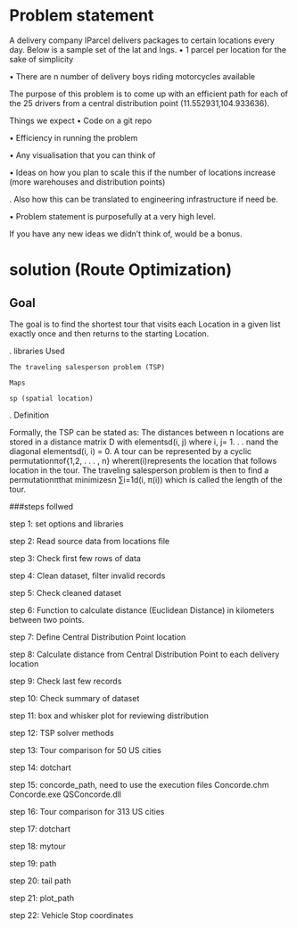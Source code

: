 # Problem statement

A delivery company IParcel delivers packages to certain locations every day. Below is a sample set of the lat and lngs. 
• 1 parcel per location for the sake of simplicity 

• There are n number of delivery boys riding motorcycles available

The purpose of this problem is to come up with an efficient path for each of the 25 drivers from a central distribution point (11.552931,104.933636).

Things we expect 
• Code on a git repo

• Efficiency in running the problem

• Any visualisation that you can think of

• Ideas on how you plan to scale this if the number of locations increase (more warehouses and distribution points)

. Also how this can be translated to engineering infrastructure if need be.

• Problem statement is purposefully at a very high level. 

If you have any new ideas we didn’t think of, would be a bonus.

# solution (Route Optimization)

## Goal
The goal is to find the shortest tour that visits each Location in a given list exactly once and then returns to the starting Location.

. libraries Used

    The traveling salesperson problem (TSP)
    
    Maps
    
    sp (spatial location)
    
 . Definition
 
  Formally, the TSP can be stated as: The distances between n locations are stored in a distance matrix D with elementsd(i, j) where i, j= 1. . . nand the diagonal elementsd(i, i) = 0. A tour can be represented by a cyclic permutationπof{1,2, . . . , n} whereπ(i)represents the location that follows location in the tour. The traveling salesperson problem is then to find a permutationπthat minimizesn
              ∑i=1d(i, π(i))
which is called the length of the tour.   

###steps follwed

step 1: set options and libraries

step 2: Read source data from locations file

step 3: Check first few rows of data

step 4: Clean dataset, filter invalid records

step 5: Check cleaned dataset

step 6: Function to calculate distance (Euclidean Distance) in kilometers between two points.

step 7: Define Central Distribution Point location

step 8: Calculate distance from Central Distribution Point to each delivery location

step 9: Check last few records

step 10: Check summary of dataset

step 11: box and whisker plot for reviewing distribution

step 12: TSP solver methods

step 13: Tour comparison for 50 US cities

step 14: dotchart

step 15: concorde_path, need to use the execution files
         Concorde.chm 
         Concorde.exe 
         QSConcorde.dll
         
step 16: Tour comparison for 313 US cities

step 17: dotchart

step 18: mytour

step 19: path

step 20: tail path

step 21: plot_path

step 22: Vehicle Stop coordinates


         
         
